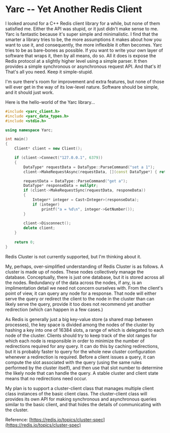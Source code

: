 # Yarc -- Yet Another Redis Client

I looked around for a C++ Redis client library for a while, but none of them satisfied me.  Either the API was stupid, or it just didn't make sense to me.  Yarc is fantastic because it's super simple and minimalistic.  I find that the smarter a library tries to be, the more assumptions it makes about how you want to use it, and consequently, the more inflexible it often becomes.  Yarc tries to be as bare-bones as possible.  If you want to write your own layer of software that wraps it, then by all means, do so.  All it does is expose the Redis protocol at a slightly higher level using a simple parser.  It then provides a simple synchronous or asynchronous request API.  And that's it!  That's all you need.  Keep it simple-stupid.

I'm sure there's room for improvement and extra features, but none of those will ever get in the way of its low-level nature.  Software should be simple, and it should just work.

Here is the hello-world of the Yarc library...

```C++
#include <yarc_client.h>
#include <yarc_data_types.h>
#include <stdio.h>

using namespace Yarc;

int main()
{
	Client* client = new Client();

	if (client->Connect("127.0.0.1", 6379))
	{
		DataType* requestData = DataType::ParseCommand("set a 1");
		client->MakeRequestAsync(requestData, [](const DataType*) { return true; });

		requestData = DataType::ParseCommand("get a");
		DataType* responseData = nullptr;
		if (client->MakeRequestSync(requestData, responeData))
		{
			Integer* integer = Cast<Integer>(responseData);
			if (integer)
				printf("a = %d\n", integer->GetNumber());
		}
	
		client->Disconnect();
		delete client;
	}
	
	return 0;
}
```

Redis Cluster is not currently supported, but I'm thinking about it.

My, perhaps, over-simplified understanding of Redis Cluster is as follows.  A cluster is made up of nodes.  These nodes collectively manage the database.  Conceptually, there is just one database, but it is stored across all the nodes.  Redundancy of the data across the nodes, if any, is an implimentation detail we need not concern ourselves with.  From the client's point of view, it can query any node for a response.  That node will either serve the query or redirect the client to the node in the cluster than can likely serve the query, provide it too does not recommend yet another redirection (which can happen in a few cases.)

As Redis is generally just a big key-value store (a shared map between processes), the key space is divided among the nodes of the cluster by hashing a key into one of 16384 slots, a range of which is delegated to each node of the cluster.  Clients should try to keep track of the slot ranges for which each node is responsible in order to minimize the number of redirections required for any query.  It can do this by caching redirections, but it is probably faster to query for the whole new cluster configuration whenever a redirection is required.  Before a client issues a query, it can compute the slot associated with the query (using the same rules performed by the cluster itself), and then use that slot number to determine the likely node that can handle the query.  A stable cluster and client state means that no redirections need occur.

My plan is to support a cluster-client class that manages multiple client class instances of the basic client class.  The cluster-client class will provides its own API for making synchronous and asynchronous queries similar to the basic client, and that hides the details of communicating with the cluster.

Reference: [https://redis.io/topics/cluster-spec](https://redis.io/topics/cluster-spec)